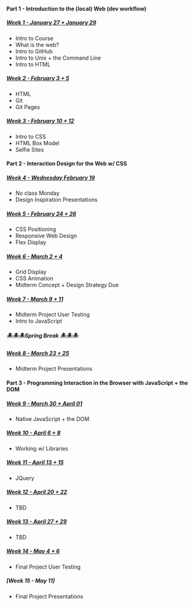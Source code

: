 #### Part 1 - Introduction to the (local) Web (dev workflow)
##### [Week 1 - January 27 + January 29](https://github.com/rebleo/webDevSpring2020/wiki/Week-01)
* Intro to Course
* What is the web?
* Intro to GitHub
* Intro to Unix + the Command Line
* Intro to HTML


##### [Week 2 - February 3 + 5](https://github.com/rebleo/webDevSpring2020/wiki/Week-02)
* HTML
* Git
* Git Pages


##### [Week 3 - February 10 + 12](https://github.com/rebleo/webDevSpring2020/wiki/Week-03)
* Intro to CSS
* HTML Box Model
* Selfie Sites

#### Part 2 - Interaction Design for the Web w/ CSS
##### [Week 4 - Wednesday February 19](https://github.com/rebleo/webDevSpring2020/wiki/Week-04)
* No class Monday
* Design Inspiration Presentations

##### [Week 5 - February 24 + 26](https://github.com/rebleo/webDevSpring2020/wiki/Week-05)
* CSS Positioning
* Responsive Web Design
* Flex Display

##### [Week 6 - March 2 + 4](https://github.com/rebleo/webDevSpring2020/wiki/Week-06)
* Grid Display
* CSS Animation
* Midterm Concept + Design Strategy Due
##### [Week 7 -  March 9 + 11](https://github.com/rebleo/webDevSpring2020/wiki/Week-07)
* Midterm Project User Testing
* Intro to JavaScript
##### 🏝🏝🏝Spring Break 🏝🏝🏝
##### [Week 8 - March 23 + 25](https://github.com/rebleo/webDevSpring2020/wiki/Week-08)
* Midterm Project Presentations
#### Part 3 - Programming Interaction in the Browser with JavaScript + the DOM
##### [Week 9 - March 30 + April 01](https://github.com/rebleo/webDevSpring2020/wiki/Week-09)
* Native JavaScript + the DOM
##### [Week 10 - April 6 + 8](https://github.com/rebleo/webDevSpring2020/wiki/Week-10)
* Working w/ Libraries
##### [Week 11 - April 13 + 15](https://github.com/rebleo/webDevSpring2020/wiki/Week-11)
* JQuery
##### [Week 12 - April 20 + 22](https://github.com/rebleo/webDevSpring2020/wiki/Week-12)
* TBD
##### [Week 13 - April 27 + 29](https://github.com/rebleo/webDevSpring2020/wiki/Week-13,-14---15)
* TBD
##### [Week 14 - May 4 + 6](https://github.com/rebleo/webDevSpring2020/wiki/Week-13,-14---15)
* Final Project User Testing
##### [Week 15 - May 11]
* Final Project Presentations
